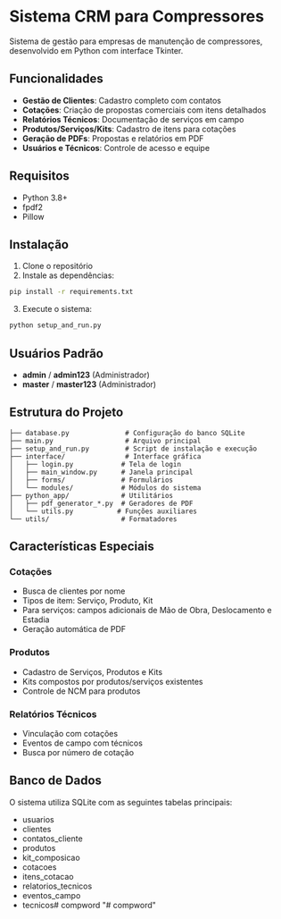 # Sistema CRM para Compressores

Sistema de gestão para empresas de manutenção de compressores, desenvolvido em Python com interface Tkinter.

## Funcionalidades

- **Gestão de Clientes**: Cadastro completo com contatos
- **Cotações**: Criação de propostas comerciais com itens detalhados
- **Relatórios Técnicos**: Documentação de serviços em campo
- **Produtos/Serviços/Kits**: Cadastro de itens para cotações
- **Geração de PDFs**: Propostas e relatórios em PDF
- **Usuários e Técnicos**: Controle de acesso e equipe

## Requisitos

- Python 3.8+
- fpdf2
- Pillow

## Instalação

1. Clone o repositório
2. Instale as dependências:
```bash
pip install -r requirements.txt
```

3. Execute o sistema:
```bash
python setup_and_run.py
```

## Usuários Padrão

- **admin** / **admin123** (Administrador)
- **master** / **master123** (Administrador)

## Estrutura do Projeto

```
├── database.py              # Configuração do banco SQLite
├── main.py                  # Arquivo principal
├── setup_and_run.py         # Script de instalação e execução
├── interface/               # Interface gráfica
│   ├── login.py            # Tela de login
│   ├── main_window.py      # Janela principal
│   ├── forms/              # Formulários
│   └── modules/            # Módulos do sistema
├── python_app/             # Utilitários
│   ├── pdf_generator_*.py  # Geradores de PDF
│   └── utils.py           # Funções auxiliares
└── utils/                  # Formatadores
```

## Características Especiais

### Cotações
- Busca de clientes por nome
- Tipos de item: Serviço, Produto, Kit
- Para serviços: campos adicionais de Mão de Obra, Deslocamento e Estadia
- Geração automática de PDF

### Produtos
- Cadastro de Serviços, Produtos e Kits
- Kits compostos por produtos/serviços existentes
- Controle de NCM para produtos

### Relatórios Técnicos
- Vinculação com cotações
- Eventos de campo com técnicos
- Busca por número de cotação

## Banco de Dados

O sistema utiliza SQLite com as seguintes tabelas principais:
- usuarios
- clientes
- contatos_cliente
- produtos
- kit_composicao
- cotacoes
- itens_cotacao
- relatorios_tecnicos
- eventos_campo
- tecnicos#   c o m p w o r d  
 "# compword" 
